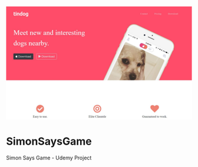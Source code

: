 ![banner](https://raw.githubusercontent.com/IgnacioPrados/TinDog/master/images/preview.JPG)
# SimonSaysGame
Simon Says Game - Udemy Project
